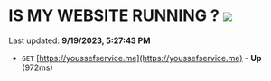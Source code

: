 # IS MY WEBSITE RUNNING ? [![](https://img.shields.io/static/v1?label=Sponsor&message=%E2%9D%A4&logo=GitHub&color=%23fe8e86)](https://github.com/sponsors/<username>)

Last updated: **9/19/2023, 5:27:43 PM**

- `GET` [https://youssefservice.me](https://youssefservice.me) - **Up** (972ms)
